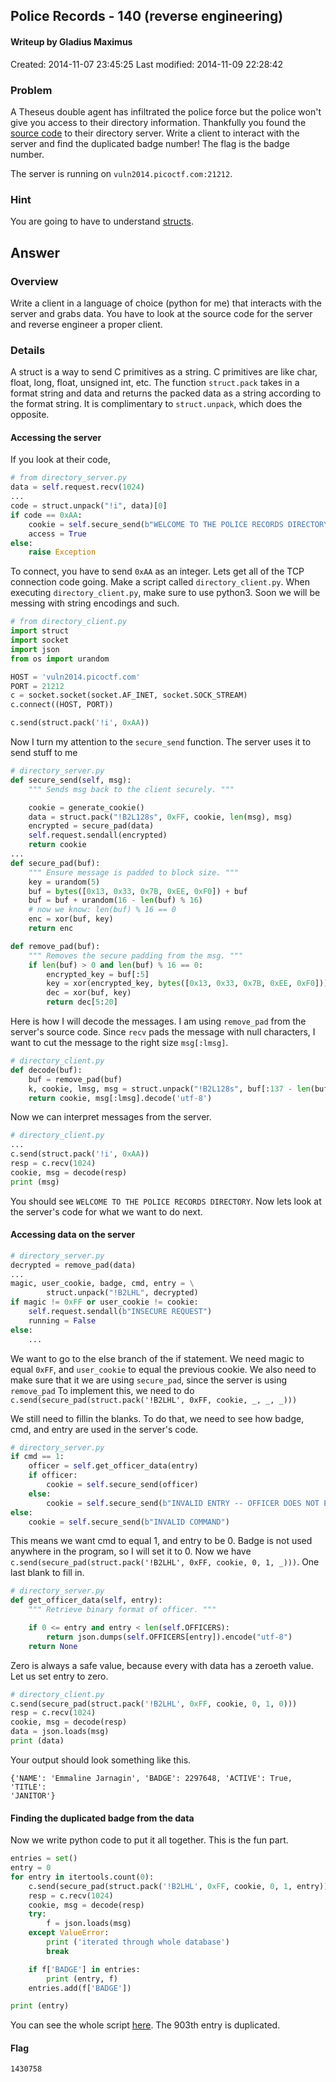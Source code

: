 ## Police Records - 140 (reverse engineering) ##
#### Writeup by Gladius Maximus
Created: 2014-11-07 23:45:25
Last modified: 2014-11-09 22:28:42

### Problem ###

A Theseus double agent has infiltrated the police force but the police won't
give you access to their directory information. Thankfully you found the
[source code](directory_server.py) to their directory server. Write a client to
interact with the server and find the duplicated badge number! The flag is the
badge number.

The server is running on `vuln2014.picoctf.com:21212`.

### Hint ###

You are going to have to understand
[structs](https://docs.python.org/2/library/struct.html).

## Answer ##

### Overview ###

Write a client in a language of choice (python for me) that interacts with the
server and grabs data. You have to look at the source code for the server and
reverse engineer a proper client.

### Details ###

A struct is a way to send C primitives as a string. C primitives are like char,
float, long, float, unsigned int, etc. The function `struct.pack` takes in a
format string and data and returns the packed data as a string according to the format string. It is
complimentary to `struct.unpack`, which does the opposite.

#### Accessing the server ####

If you look at their code,

```python
# from directory_server.py
data = self.request.recv(1024)
...
code = struct.unpack("!i", data)[0]
if code == 0xAA:
    cookie = self.secure_send(b"WELCOME TO THE POLICE RECORDS DIRECTORY")
    access = True
else:
    raise Exception
```

To connect, you have to send `0xAA` as an integer. Lets get all of the TCP
connection code going. Make a script called `directory_client.py`. When
executing `directory_client.py`, make sure to use python3. Soon we will be
messing with string encodings and such.

```python
# from directory_client.py
import struct
import socket
import json
from os import urandom

HOST = 'vuln2014.picoctf.com'
PORT = 21212
c = socket.socket(socket.AF_INET, socket.SOCK_STREAM)
c.connect((HOST, PORT))

c.send(struct.pack('!i', 0xAA))
```

Now I turn my attention to the `secure_send` function. The server uses it to
send stuff to me

```python
# directory_server.py
def secure_send(self, msg):
    """ Sends msg back to the client securely. """

    cookie = generate_cookie()
    data = struct.pack("!B2L128s", 0xFF, cookie, len(msg), msg)
    encrypted = secure_pad(data)
    self.request.sendall(encrypted)
    return cookie
...
def secure_pad(buf):
    """ Ensure message is padded to block size. """
    key = urandom(5)
    buf = bytes([0x13, 0x33, 0x7B, 0xEE, 0xF0]) + buf
    buf = buf + urandom(16 - len(buf) % 16)
	# now we know: len(buf) % 16 == 0
    enc = xor(buf, key)
    return enc

def remove_pad(buf):
    """ Removes the secure padding from the msg. """
    if len(buf) > 0 and len(buf) % 16 == 0:
        encrypted_key = buf[:5]
        key = xor(encrypted_key, bytes([0x13, 0x33, 0x7B, 0xEE, 0xF0]))
        dec = xor(buf, key)
        return dec[5:20]
```
<!---
So the server sends a message of 0xFF, a cookie, the length of the
message, and then the actual message. The message itself is padded with the
same five bytes each time. Then bytes are added at the end, until the length of
the message is a multiple of 16. It xors that with a random key.

Intermission for cryptography. For any $a$ and $b$, $a \oplus b$ \oplus b = a$
($\oplus$ stands for xor). xor has the special property that if $a \oplus b =
c$, then $a \oplus c = b$. This means xor is its own inverse. That will come in
handy later.

If I want to remove the padding, since I know exactly the first five bytes, I
xor them with the first five elements of buffer. Since the ciphertext, $c$, was
made by xoring the message, $m$, with the key, $k$, we have $c = m \oplus
k$. If we know the first part of the message, using the inverse property of xor
stated above, we have $m \oplus c = k$. So we can get the key if part of the
message and part of the ciphertext are known. The `remove_pad` function does
exactly this. It gets the first five bytes of the message, and xors them with
the plaintext they represent. The client and the server both need to always
start the message with known plaintext, so the client can decrypt the
messages. Then we use that key to decrypt the message.
-->

Here is how I will decode the messages. I am using `remove_pad` from the
server's source code. Since `recv` pads the message with null characters, I
want to cut the message to the right size `msg[:lmsg]`.

```python
# directory_client.py
def decode(buf):
    buf = remove_pad(buf)
    k, cookie, lmsg, msg = struct.unpack("!B2L128s", buf[:137 - len(buf)])
    return cookie, msg[:lmsg].decode('utf-8')
```

Now we can interpret messages from the server.

```python
# directory_client.py
...
c.send(struct.pack('!i', 0xAA))
resp = c.recv(1024)
cookie, msg = decode(resp)
print (msg)
```

You should see `WELCOME TO THE POLICE RECORDS DIRECTORY`. Now lets look at the
server's code for what we want to do next.

#### Accessing data on the server ####

```python
# directory_server.py
decrypted = remove_pad(data)
...
magic, user_cookie, badge, cmd, entry = \
        struct.unpack("!B2LHL", decrypted)
if magic != 0xFF or user_cookie != cookie:
    self.request.sendall(b"INSECURE REQUEST")
    running = False
else:
    ...
```

We want to go to the else branch of the if statement. We need magic to equal
`0xFF`, and `user_cookie` to equal the previous cookie. We also need to make sure
that it we are using `secure_pad`, since the server is using `remove_pad` To
implement this, we need to do `c.send(secure_pad(struct.pack('!B2LHL', 0xFF,
cookie, _, _, _)))`

We still need to fillin the blanks. To do that, we need to see how badge, cmd,
and entry are used in the server's code.

```python
# directory_server.py
if cmd == 1:
    officer = self.get_officer_data(entry)
    if officer:
        cookie = self.secure_send(officer)
    else:
        cookie = self.secure_send(b"INVALID ENTRY -- OFFICER DOES NOT EXIST")
else:
    cookie = self.secure_send(b"INVALID COMMAND")
```

This means we want cmd to equal 1, and entry to be 0. Badge is not used
anywhere in the program, so I will set it to 0. Now we have
`c.send(secure_pad(struct.pack('!B2LHL', 0xFF, cookie, 0, 1, _)))`. One last
blank to fill in.

```python
# directory_server.py
def get_officer_data(self, entry):
    """ Retrieve binary format of officer. """

    if 0 <= entry and entry < len(self.OFFICERS):
        return json.dumps(self.OFFICERS[entry]).encode("utf-8")
    return None
```

Zero is always a safe value, because every with data has a zeroeth value. Let
us set entry to zero.

```python
# directory_client.py
c.send(secure_pad(struct.pack('!B2LHL', 0xFF, cookie, 0, 1, 0)))
resp = c.recv(1024)
cookie, msg = decode(resp)
data = json.loads(msg)
print (data)
```

Your output should look something like this.

    {'NAME': 'Emmaline Jarnagin', 'BADGE': 2297648, 'ACTIVE': True, 'TITLE':
    'JANITOR'}

#### Finding the duplicated badge from the data ####

Now we write python code to put it all together. This is the fun part.

```python
entries = set()
entry = 0
for entry in itertools.count(0):
    c.send(secure_pad(struct.pack('!B2LHL', 0xFF, cookie, 0, 1, entry)))
    resp = c.recv(1024)
    cookie, msg = decode(resp)
    try:
        f = json.loads(msg)
    except ValueError:
        print ('iterated through whole database')
        break

    if f['BADGE'] in entries:
        print (entry, f)
    entries.add(f['BADGE'])

print (entry)
```

You can see the whole script [here](directory_client.py). The 903th entry is
duplicated.

#### Flag ####

    1430758
